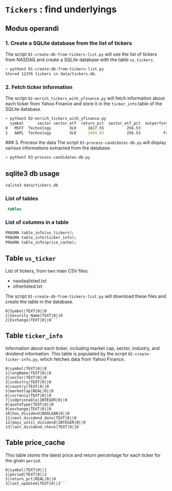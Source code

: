 # `Tickers` : find underlyings

## Modus operandi

### 1. Create a SQLite database from the list of tickers
The script `01-create-db-from-tickers-list.py` will use the  list of tickers from NASDAQ and create a SQLite database with the table `us_tickers`.

```bash
> python3 01-create-db-from-tickers-list.py
Stored 11376 tickers in data/tickers.db.
```

### 2. Fetch ticker information
The script `02-enrich_tickers_with_yfinance.py` will fetch information about each ticker from Yahoo Finance and store it in the `ticker_info` table of the SQLite database.

```bash
> python3 02-enrich_tickers_with_yfinance.py
  symbol      sector sector_etf  return_pct  sector_etf_pct  outperforming  has_dividend days_until_dividend evaluated_at
0   MSFT  Technology        XLK     1617.55          256.53           True             1                None   2025-06-01
1   AAPL  Technology        XLK    -1684.03          256.53          False             1                None   2025-06-01
```

### 3. Process the data
The script `03-process-candidates-db.py` will display various informations extracted from the database.

```bash
> python3 03-process-candidates-db.py
```


## sqlite3 db usage
```bash
sqlite3 data/tickers.db
```

### List of tables
```sql
.tables
```

### List of columns in a table
```sql
PRAGMA table_info(us_tickers);
PRAGMA table_info(ticker_info);
PRAGMA table_info(price_cache);
```

## Table `us_ticker`
List of tickers, from two main CSV files:
- nasdaqlisted.txt
- otherlisted.txt

The script `01-create-db-from-tickers-list.py` will download these files and create the table in the database.

```Txt
0|Symbol|TEXT|0||0
1|Security Name|TEXT|0||0
2|Exchange|TEXT|0||0```
```

## Table `ticker_info`
Information about each ticker, including market cap, sector, industry, and dividend information. This table is populated by the script `02-create-ticker-info.py`, which fetches data from Yahoo Finance.
```Txt
0|symbol|TEXT|0||0
1|longName|TEXT|0||0
2|sector|TEXT|0||0
3|industry|TEXT|0||0
4|country|TEXT|0||0
5|marketCap|REAL|0||0
6|currency|TEXT|0||0
7|isOptionable|INTEGER|0||0
8|quoteType|TEXT|0||0
9|exchange|TEXT|0||0
10|has_dividend|BOOLEAN|0||0
11|next_dividend_date|TEXT|0||0
12|days_until_dividend|INTEGER|0||0
13|last_dividend_check|TEXT|0||0
```

## Table price_cache
This table stores the latest price and return percentage for each ticker for the given `period`.
```Txt
0|symbol|TEXT|0||1
1|period|TEXT|0||2
2|return_pct|REAL|0||0
3|last_updated|TEXT|0||3```

